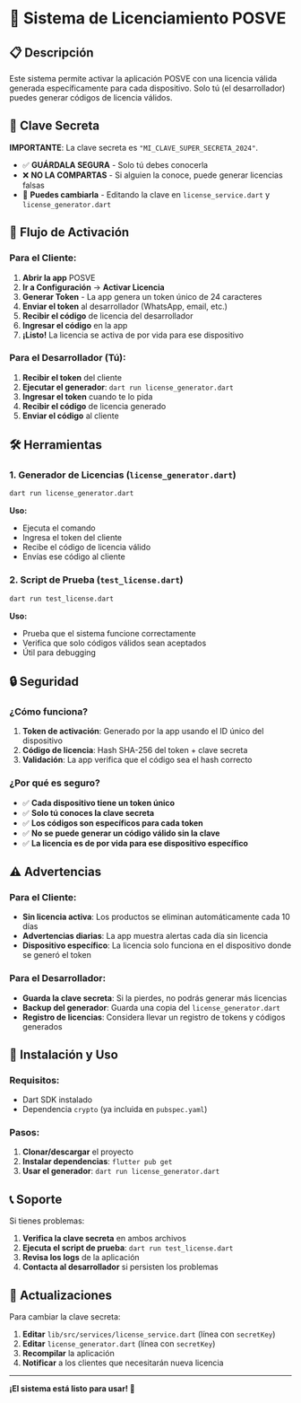 # 🔐 Sistema de Licenciamiento POSVE

## 📋 Descripción

Este sistema permite activar la aplicación POSVE con una licencia válida generada específicamente para cada dispositivo. Solo tú (el desarrollador) puedes generar códigos de licencia válidos.

## 🔑 Clave Secreta

**IMPORTANTE**: La clave secreta es `"MI_CLAVE_SUPER_SECRETA_2024"`. 
- ✅ **GUÁRDALA SEGURA** - Solo tú debes conocerla
- ❌ **NO LA COMPARTAS** - Si alguien la conoce, puede generar licencias falsas
- 🔄 **Puedes cambiarla** - Editando la clave en `license_service.dart` y `license_generator.dart`

## 📱 Flujo de Activación

### Para el Cliente:
1. **Abrir la app** POSVE
2. **Ir a Configuración** → **Activar Licencia**
3. **Generar Token** - La app genera un token único de 24 caracteres
4. **Enviar el token** al desarrollador (WhatsApp, email, etc.)
5. **Recibir el código** de licencia del desarrollador
6. **Ingresar el código** en la app
7. **¡Listo!** La licencia se activa de por vida para ese dispositivo

### Para el Desarrollador (Tú):
1. **Recibir el token** del cliente
2. **Ejecutar el generador**: `dart run license_generator.dart`
3. **Ingresar el token** cuando te lo pida
4. **Recibir el código** de licencia generado
5. **Enviar el código** al cliente

## 🛠️ Herramientas

### 1. Generador de Licencias (`license_generator.dart`)
```bash
dart run license_generator.dart
```

**Uso:**
- Ejecuta el comando
- Ingresa el token del cliente
- Recibe el código de licencia válido
- Envías ese código al cliente

### 2. Script de Prueba (`test_license.dart`)
```bash
dart run test_license.dart
```

**Uso:**
- Prueba que el sistema funcione correctamente
- Verifica que solo códigos válidos sean aceptados
- Útil para debugging

## 🔒 Seguridad

### ¿Cómo funciona?
1. **Token de activación**: Generado por la app usando el ID único del dispositivo
2. **Código de licencia**: Hash SHA-256 del token + clave secreta
3. **Validación**: La app verifica que el código sea el hash correcto

### ¿Por qué es seguro?
- ✅ **Cada dispositivo tiene un token único**
- ✅ **Solo tú conoces la clave secreta**
- ✅ **Los códigos son específicos para cada token**
- ✅ **No se puede generar un código válido sin la clave**
- ✅ **La licencia es de por vida para ese dispositivo específico**

## ⚠️ Advertencias

### Para el Cliente:
- **Sin licencia activa**: Los productos se eliminan automáticamente cada 10 días
- **Advertencias diarias**: La app muestra alertas cada día sin licencia
- **Dispositivo específico**: La licencia solo funciona en el dispositivo donde se generó el token

### Para el Desarrollador:
- **Guarda la clave secreta**: Si la pierdes, no podrás generar más licencias
- **Backup del generador**: Guarda una copia del `license_generator.dart`
- **Registro de licencias**: Considera llevar un registro de tokens y códigos generados

## 🚀 Instalación y Uso

### Requisitos:
- Dart SDK instalado
- Dependencia `crypto` (ya incluida en `pubspec.yaml`)

### Pasos:
1. **Clonar/descargar** el proyecto
2. **Instalar dependencias**: `flutter pub get`
3. **Usar el generador**: `dart run license_generator.dart`

## 📞 Soporte

Si tienes problemas:
1. **Verifica la clave secreta** en ambos archivos
2. **Ejecuta el script de prueba**: `dart run test_license.dart`
3. **Revisa los logs** de la aplicación
4. **Contacta al desarrollador** si persisten los problemas

## 🔄 Actualizaciones

Para cambiar la clave secreta:
1. **Editar** `lib/src/services/license_service.dart` (línea con `secretKey`)
2. **Editar** `license_generator.dart` (línea con `secretKey`)
3. **Recompilar** la aplicación
4. **Notificar** a los clientes que necesitarán nueva licencia

---

**¡El sistema está listo para usar! 🎉** 